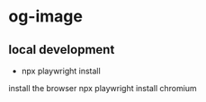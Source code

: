 # og-image

## local development

- npx playwright install

install the browser
npx playwright install chromium
